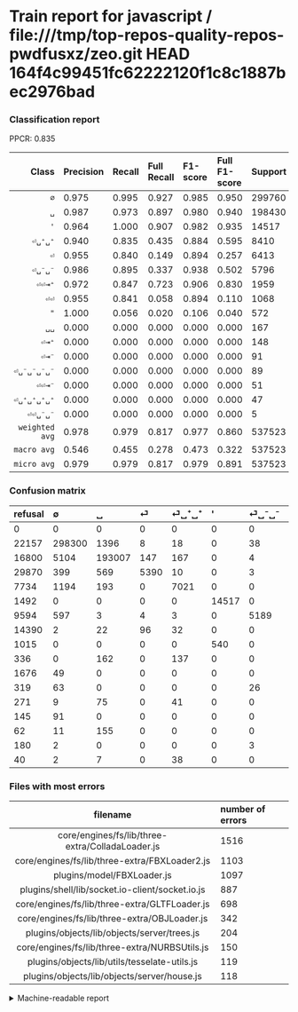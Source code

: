 # Train report for javascript / file:///tmp/top-repos-quality-repos-pwdfusxz/zeo.git HEAD 164f4c99451fc62222120f1c8c1887bec2976bad

### Classification report

PPCR: 0.835

| Class | Precision | Recall | Full Recall | F1-score | Full F1-score | Support | Full Support | PPCR |
|------:|:----------|:-------|:------------|:---------|:---------|:--------|:-------------|:-----|
| `∅` | 0.975| 0.995| 0.927| 0.985| 0.950| 299760| 321917| 0.931 |
| `␣` | 0.987| 0.973| 0.897| 0.980| 0.940| 198430| 215230| 0.922 |
| `'` | 0.964| 1.000| 0.907| 0.982| 0.935| 14517| 16009| 0.907 |
| `⏎␣⁺␣⁺` | 0.940| 0.835| 0.435| 0.884| 0.595| 8410| 16144| 0.521 |
| `⏎` | 0.955| 0.840| 0.149| 0.894| 0.257| 6413| 36283| 0.177 |
| `⏎␣⁻␣⁻` | 0.986| 0.895| 0.337| 0.938| 0.502| 5796| 15390| 0.377 |
| `⏎⏎⇥⁺` | 0.972| 0.847| 0.723| 0.906| 0.830| 1959| 2295| 0.854 |
| `⏎⏎` | 0.955| 0.841| 0.058| 0.894| 0.110| 1068| 15458| 0.069 |
| `"` | 1.000| 0.056| 0.020| 0.106| 0.040| 572| 1587| 0.360 |
| `␣␣` | 0.000| 0.000| 0.000| 0.000| 0.000| 167| 229| 0.729 |
| `⏎⇥⁺` | 0.000| 0.000| 0.000| 0.000| 0.000| 148| 419| 0.353 |
| `⏎⇥⁻` | 0.000| 0.000| 0.000| 0.000| 0.000| 91| 236| 0.386 |
| `⏎␣⁻␣⁻␣⁻␣⁻` | 0.000| 0.000| 0.000| 0.000| 0.000| 89| 408| 0.218 |
| `⏎⏎⇥⁻` | 0.000| 0.000| 0.000| 0.000| 0.000| 51| 1727| 0.030 |
| `⏎␣⁺␣⁺␣⁺␣⁺` | 0.000| 0.000| 0.000| 0.000| 0.000| 47| 87| 0.540 |
| `⏎⏎␣⁻␣⁻` | 0.000| 0.000| 0.000| 0.000| 0.000| 5| 185| 0.027 |
| `weighted avg` | 0.978| 0.979| 0.817| 0.977| 0.860| 537523| 643604| 0.835 |
| `macro avg` | 0.546| 0.455| 0.278| 0.473| 0.322| 537523| 643604| 0.835 |
| `micro avg` | 0.979| 0.979| 0.817| 0.979| 0.891| 537523| 643604| 0.835 |

### Confusion matrix

|refusal|  ∅| ␣| ⏎| ⏎␣⁺␣⁺| '| ⏎␣⁻␣⁻| ⏎⏎| "| ⏎⏎⇥⁺| ⏎⏎⇥⁻| ⏎␣⁻␣⁻␣⁻␣⁻| ⏎⇥⁺| ⏎⇥⁻| ␣␣| ⏎⏎␣⁻␣⁻| ⏎␣⁺␣⁺␣⁺␣⁺| 
|:---|:---|:---|:---|:---|:---|:---|:---|:---|:---|:---|:---|:---|:---|:---|:---|:---|
|0 |0 |0 |0 |0 |0 |0 |0 |0 |0 |0 |0 |0 |0 |0 |0 |0 |
|22157 |298300 |1396 |8 |18 |0 |38 |0 |0 |0 |0 |0 |0 |0 |0 |0 |0 |
|16800 |5104 |193007 |147 |167 |0 |4 |0 |0 |1 |0 |0 |0 |0 |0 |0 |0 |
|29870 |399 |569 |5390 |10 |0 |3 |41 |0 |1 |0 |0 |0 |0 |0 |0 |0 |
|7734 |1194 |193 |0 |7021 |0 |0 |0 |0 |2 |0 |0 |0 |0 |0 |0 |0 |
|1492 |0 |0 |0 |0 |14517 |0 |0 |0 |0 |0 |0 |0 |0 |0 |0 |0 |
|9594 |597 |3 |4 |3 |0 |5189 |0 |0 |0 |0 |0 |0 |0 |0 |0 |0 |
|14390 |2 |22 |96 |32 |0 |0 |898 |0 |18 |0 |0 |0 |0 |0 |0 |0 |
|1015 |0 |0 |0 |0 |540 |0 |0 |32 |0 |0 |0 |0 |0 |0 |0 |0 |
|336 |0 |162 |0 |137 |0 |0 |0 |0 |1660 |0 |0 |0 |0 |0 |0 |0 |
|1676 |49 |0 |0 |0 |0 |0 |0 |0 |2 |0 |0 |0 |0 |0 |0 |0 |
|319 |63 |0 |0 |0 |0 |26 |0 |0 |0 |0 |0 |0 |0 |0 |0 |0 |
|271 |9 |75 |0 |41 |0 |0 |0 |0 |23 |0 |0 |0 |0 |0 |0 |0 |
|145 |91 |0 |0 |0 |0 |0 |0 |0 |0 |0 |0 |0 |0 |0 |0 |0 |
|62 |11 |155 |0 |0 |0 |0 |1 |0 |0 |0 |0 |0 |0 |0 |0 |0 |
|180 |2 |0 |0 |0 |0 |3 |0 |0 |0 |0 |0 |0 |0 |0 |0 |0 |
|40 |2 |7 |0 |38 |0 |0 |0 |0 |0 |0 |0 |0 |0 |0 |0 |0 |

### Files with most errors

| filename | number of errors|
|:----:|:-----|
| core/engines/fs/lib/three-extra/ColladaLoader.js | 1516 |
| core/engines/fs/lib/three-extra/FBXLoader2.js | 1103 |
| plugins/model/FBXLoader.js | 1097 |
| plugins/shell/lib/socket.io-client/socket.io.js | 887 |
| core/engines/fs/lib/three-extra/GLTFLoader.js | 698 |
| core/engines/fs/lib/three-extra/OBJLoader.js | 342 |
| plugins/objects/lib/objects/server/trees.js | 204 |
| core/engines/fs/lib/three-extra/NURBSUtils.js | 150 |
| plugins/objects/lib/utils/tesselate-utils.js | 119 |
| plugins/objects/lib/objects/server/house.js | 118 |

<details>
    <summary>Machine-readable report</summary>
```json
{
  "cl_report": {"\"": {"f1-score": 0.10596026490066224, "precision": 1.0, "recall": 0.055944055944055944, "support": 572}, "\u0027": {"f1-score": 0.9817407181984176, "precision": 0.9641362821279139, "recall": 1.0, "support": 14517}, "macro avg": {"f1-score": 0.4730906285951673, "precision": 0.545947423823745, "recall": 0.45515821167238596, "support": 537523}, "micro avg": {"f1-score": 0.9785888231759385, "precision": 0.9785888231759385, "recall": 0.9785888231759385, "support": 537523}, "weighted avg": {"f1-score": 0.9773803076547285, "precision": 0.9775132179955053, "recall": 0.9785888231759385, "support": 537523}, "\u2205": {"f1-score": 0.9851663603502742, "precision": 0.9754008037328782, "recall": 0.9951294368828396, "support": 299760}, "\u23ce": {"f1-score": 0.8940122740089568, "precision": 0.9548272807794509, "recall": 0.8404802744425386, "support": 6413}, "\u23ce\u21e5\u207a": {"f1-score": 0.0, "precision": 0.0, "recall": 0.0, "support": 148}, "\u23ce\u21e5\u207b": {"f1-score": 0.0, "precision": 0.0, "recall": 0.0, "support": 91}, "\u23ce\u23ce": {"f1-score": 0.8944223107569722, "precision": 0.9553191489361702, "recall": 0.8408239700374532, "support": 1068}, "\u23ce\u23ce\u21e5\u207a": {"f1-score": 0.9056192034915439, "precision": 0.9724663151728178, "recall": 0.8473711077080143, "support": 1959}, "\u23ce\u23ce\u21e5\u207b": {"f1-score": 0.0, "precision": 0.0, "recall": 0.0, "support": 51}, "\u23ce\u23ce\u2423\u207b\u2423\u207b": {"f1-score": 0.0, "precision": 0.0, "recall": 0.0, "support": 5}, "\u23ce\u2423\u207a\u2423\u207a": {"f1-score": 0.8844240095735969, "precision": 0.9402705236373377, "recall": 0.8348394768133175, "support": 8410}, "\u23ce\u2423\u207a\u2423\u207a\u2423\u207a\u2423\u207a": {"f1-score": 0.0, "precision": 0.0, "recall": 0.0, "support": 47}, "\u23ce\u2423\u207b\u2423\u207b": {"f1-score": 0.9384211954064562, "precision": 0.9859395781873456, "recall": 0.8952726017943409, "support": 5796}, "\u23ce\u2423\u207b\u2423\u207b\u2423\u207b\u2423\u207b": {"f1-score": 0.0, "precision": 0.0, "recall": 0.0, "support": 89}, "\u2423": {"f1-score": 0.9796837208357971, "precision": 0.9867988486060054, "recall": 0.9726704631356146, "support": 198430}, "\u2423\u2423": {"f1-score": 0.0, "precision": 0.0, "recall": 0.0, "support": 167}},
  "cl_report_full": {"\"": {"f1-score": 0.03953057442865967, "precision": 1.0, "recall": 0.020163831127914304, "support": 1587}, "\u0027": {"f1-score": 0.934590871048735, "precision": 0.9641362821279139, "recall": 0.9068024236367044, "support": 16009}, "macro avg": {"f1-score": 0.3223481310435223, "precision": 0.545947423823745, "recall": 0.2782734098767051, "support": 643604}, "micro avg": {"f1-score": 0.8906984600301238, "precision": 0.9785888231759385, "recall": 0.8172944854289284, "support": 643604}, "weighted avg": {"f1-score": 0.8599497743109686, "precision": 0.9717235190106578, "recall": 0.8172944854289284, "support": 643604}, "\u2205": {"f1-score": 0.9503934750055755, "precision": 0.9754008037328782, "recall": 0.9266363690019477, "support": 321917}, "\u23ce": {"f1-score": 0.25710742224766264, "precision": 0.9548272807794509, "recall": 0.1485544194250751, "support": 36283}, "\u23ce\u21e5\u207a": {"f1-score": 0.0, "precision": 0.0, "recall": 0.0, "support": 419}, "\u23ce\u21e5\u207b": {"f1-score": 0.0, "precision": 0.0, "recall": 0.0, "support": 236}, "\u23ce\u23ce": {"f1-score": 0.10952555189657276, "precision": 0.9553191489361702, "recall": 0.05809289688187346, "support": 15458}, "\u23ce\u23ce\u21e5\u207a": {"f1-score": 0.8295852073963017, "precision": 0.9724663151728178, "recall": 0.7233115468409586, "support": 2295}, "\u23ce\u23ce\u21e5\u207b": {"f1-score": 0.0, "precision": 0.0, "recall": 0.0, "support": 1727}, "\u23ce\u23ce\u2423\u207b\u2423\u207b": {"f1-score": 0.0, "precision": 0.0, "recall": 0.0, "support": 185}, "\u23ce\u2423\u207a\u2423\u207a": {"f1-score": 0.5947227986955232, "precision": 0.9402705236373377, "recall": 0.434898414271556, "support": 16144}, "\u23ce\u2423\u207a\u2423\u207a\u2423\u207a\u2423\u207a": {"f1-score": 0.0, "precision": 0.0, "recall": 0.0, "support": 87}, "\u23ce\u2423\u207b\u2423\u207b": {"f1-score": 0.5024935844671476, "precision": 0.9859395781873456, "recall": 0.3371669915529565, "support": 15390}, "\u23ce\u2423\u207b\u2423\u207b\u2423\u207b\u2423\u207b": {"f1-score": 0.0, "precision": 0.0, "recall": 0.0, "support": 408}, "\u2423": {"f1-score": 0.9396206115101784, "precision": 0.9867988486060054, "recall": 0.8967476652882962, "support": 215230}, "\u2423\u2423": {"f1-score": 0.0, "precision": 0.0, "recall": 0.0, "support": 229}},
  "ppcr": 0.8351765992753308
}
```
</details>
